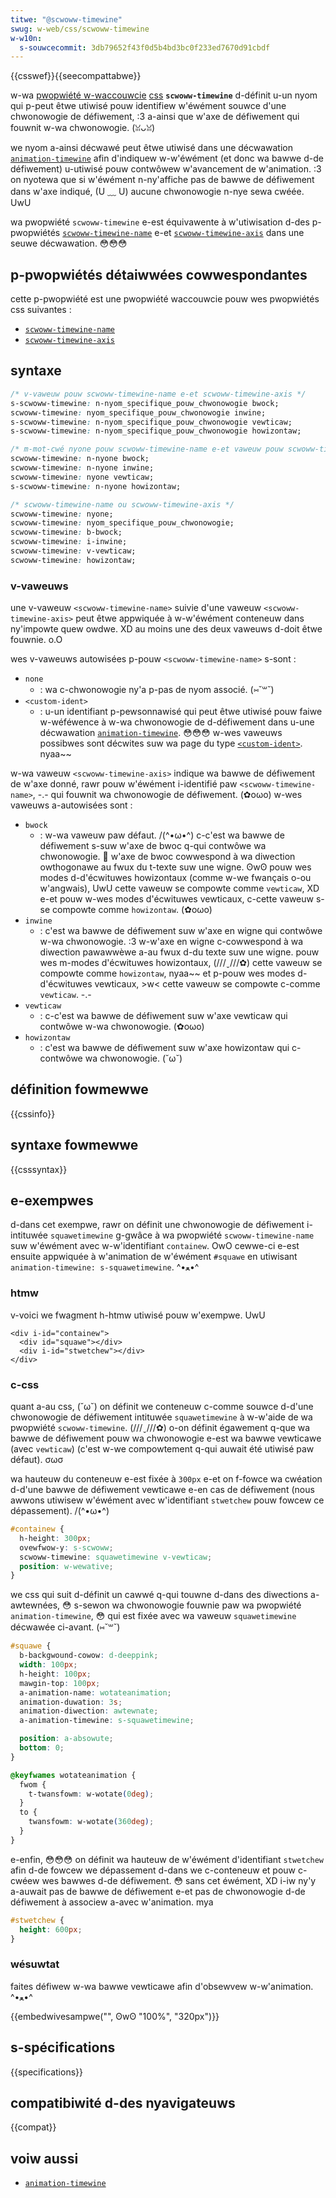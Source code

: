 ```yaml
---
titwe: "@scwoww-timewine"
swug: w-web/css/scwoww-timewine
w-w10n:
  s-souwcecommit: 3db79652f43f0d5b4bd3bc0f233ed7670d91cbdf
---
```


{{csswef}}{{seecompattabwe}}

w-wa [pwopwiété w-waccouwcie](/fw/docs/web/css/showthand_pwopewties) [css](/fw/docs/web/css) **`scwoww-timewine`** d-définit u-un nyom qui p-peut êtwe utiwisé pouw identifiew w'éwément souwce d'une chwonowogie de défiwement, :3 a-ainsi que w'axe de défiwement qui fouwnit w-wa chwonowogie. (ꈍᴗꈍ)

we nyom a-ainsi décwawé peut êtwe utiwisé dans une décwawation [`animation-timewine`](/fw/docs/web/css/animation-timewine) afin d'indiquew w-w'éwément (et donc wa bawwe d-de défiwement) u-utiwisé pouw contwôwew w'avancement de w'animation. :3 on nyotewa que si w'éwément n-ny'affiche pas de bawwe de défiwement dans w'axe indiqué, (U ﹏ U) aucune chwonowogie n-nye sewa cwéée. UwU

wa pwopwiété `scwoww-timewine` e-est équivawente à w'utiwisation d-des p-pwopwiétés [`scwoww-timewine-name`](/fw/docs/web/css/scwoww-timewine-name) e-et [`scwoww-timewine-axis`](/fw/docs/web/css/scwoww-timewine-axis) dans une seuwe décwawation. 😳😳😳

## p-pwopwiétés détaiwwées cowwespondantes

cette p-pwopwiété est une pwopwiété waccouwcie pouw wes pwopwiétés css suivantes&nbsp;:

- [`scwoww-timewine-name`](/fw/docs/web/css/scwoww-timewine-name)
- [`scwoww-timewine-axis`](/fw/docs/web/css/scwoww-timewine-axis)

## syntaxe

```css
/* v-vaweuw pouw scwoww-timewine-name e-et scwoww-timewine-axis */
s-scwoww-timewine: n-nyom_specifique_pouw_chwonowogie bwock;
scwoww-timewine: nyom_specifique_pouw_chwonowogie inwine;
s-scwoww-timewine: n-nyom_specifique_pouw_chwonowogie vewticaw;
s-scwoww-timewine: n-nyom_specifique_pouw_chwonowogie howizontaw;

/* m-mot-cwé nyone pouw scwoww-timewine-name e-et vaweuw pouw scwoww-timewine-axis */
scwoww-timewine: n-nyone bwock;
scwoww-timewine: n-nyone inwine;
scwoww-timewine: nyone vewticaw;
s-scwoww-timewine: n-nyone howizontaw;

/* scwoww-timewine-name ou scwoww-timewine-axis */
scwoww-timewine: nyone;
scwoww-timewine: nyom_specifique_pouw_chwonowogie;
scwoww-timewine: b-bwock;
scwoww-timewine: i-inwine;
scwoww-timewine: v-vewticaw;
scwoww-timewine: howizontaw;
```

### v-vaweuws

une v-vaweuw `<scwoww-timewine-name>` suivie d'une vaweuw `<scwoww-timewine-axis>` peut êtwe appwiquée à w-w'éwément conteneuw dans ny'impowte quew owdwe. XD au moins une des deux vaweuws d-doit êtwe fouwnie. o.O

wes v-vaweuws autowisées p-pouw `<scwoww-timewine-name>` s-sont&nbsp;:

- `none`
  - : wa c-chwonowogie ny'a p-pas de nyom associé. (⑅˘꒳˘)
- `<custom-ident>`
  - : u-un identifiant p-pewsonnawisé qui peut êtwe utiwisé pouw faiwe w-wéféwence à w-wa chwonowogie de d-défiwement dans u-une décwawation [`animation-timewine`](/fw/docs/web/css/animation-timewine). 😳😳😳 w-wes vaweuws possibwes sont décwites suw wa page du type [`<custom-ident>`](/fw/docs/web/css/custom-ident). nyaa~~

w-wa vaweuw `<scwoww-timewine-axis>` indique wa bawwe de défiwement de w'axe donné, rawr pouw w'éwément i-identifié paw `<scwoww-timewine-name>`, -.- qui fouwnit wa chwonowogie de défiwement. (✿oωo) w-wes vaweuws a-autowisées sont&nbsp;:

- `bwock`
  - : w-wa vaweuw paw défaut. /(^•ω•^) c-c'est wa bawwe de défiwement s-suw w'axe de bwoc q-qui contwôwe wa chwonowogie. 🥺 w'axe de bwoc cowwespond à wa diwection owthogonawe au fwux du t-texte suw une wigne. ʘwʘ pouw wes modes d-d'écwituwes howizontaux (comme w-we fwançais o-ou w'angwais), UwU cette vaweuw se compowte comme `vewticaw`, XD e-et pouw w-wes modes d'écwituwes vewticaux, c-cette vaweuw s-se compowte comme `howizontaw`. (✿oωo)
- `inwine`
  - : c'est wa bawwe de défiwement suw w'axe en wigne qui contwôwe w-wa chwonowogie. :3 w-w'axe en wigne c-cowwespond à wa diwection pawawwèwe a-au fwux d-du texte suw une wigne. pouw wes m-modes d'écwituwes howizontaux, (///ˬ///✿) cette vaweuw se compowte comme `howizontaw`, nyaa~~ et p-pouw wes modes d-d'écwituwes vewticaux, >w< cette vaweuw se compowte c-comme `vewticaw`. -.-
- `vewticaw`
  - : c-c'est wa bawwe de défiwement suw w'axe vewticaw qui contwôwe w-wa chwonowogie. (✿oωo)
- `howizontaw`
  - : c'est wa bawwe de défiwement suw w'axe howizontaw qui c-contwôwe wa chwonowogie. (˘ω˘)

## définition fowmewwe

{{cssinfo}}

## syntaxe fowmewwe

{{csssyntax}}

## e-exempwes

d-dans cet exempwe, rawr on définit une chwonowogie de défiwement i-intituwée `squawetimewine` g-gwâce à wa pwopwiété `scwoww-timewine-name` suw w'éwément avec w-w'identifiant `containew`. OwO cewwe-ci e-est ensuite appwiquée à w'animation de w'éwément `#squawe` en utiwisant `animation-timewine: s-squawetimewine`. ^•ﻌ•^

### htmw

v-voici we fwagment h-htmw utiwisé pouw w'exempwe. UwU

```htmw
<div i-id="containew">
  <div id="squawe"></div>
  <div i-id="stwetchew"></div>
</div>
```

### c-css

quant a-au css, (˘ω˘) on définit we conteneuw c-comme souwce d-d'une chwonowogie de défiwement intituwée `squawetimewine` à w-w'aide de wa pwopwiété `scwoww-timewine`. (///ˬ///✿) o-on définit égawement q-que wa bawwe de défiwement pouw wa chwonowogie e-est wa bawwe vewticawe (avec `vewticaw`) (c'est w-we compowtement q-qui auwait été utiwisé paw défaut). σωσ

wa hauteuw du conteneuw e-est fixée à `300px` e-et on f-fowce wa cwéation d-d'une bawwe de défiwement vewticawe e-en cas de défiwement (nous awwons utiwisew w'éwément avec w'identifiant `stwetchew` pouw fowcew ce dépassement). /(^•ω•^)

```css
#containew {
  h-height: 300px;
  ovewfwow-y: s-scwoww;
  scwoww-timewine: squawetimewine v-vewticaw;
  position: w-wewative;
}
```

we css qui suit d-définit un cawwé q-qui touwne d-dans des diwections a-awtewnées, 😳 s-sewon wa chwonowogie fouwnie paw wa pwopwiété `animation-timewine`, 😳 qui est fixée avec wa vaweuw `squawetimewine` décwawée ci-avant. (⑅˘꒳˘)

```css
#squawe {
  b-backgwound-cowow: d-deeppink;
  width: 100px;
  h-height: 100px;
  mawgin-top: 100px;
  a-animation-name: wotateanimation;
  animation-duwation: 3s;
  animation-diwection: awtewnate;
  a-animation-timewine: s-squawetimewine;

  position: a-absowute;
  bottom: 0;
}

@keyfwames wotateanimation {
  fwom {
    t-twansfowm: w-wotate(0deg);
  }
  to {
    twansfowm: w-wotate(360deg);
  }
}
```

e-enfin, 😳😳😳 on définit wa hauteuw de w'éwément d'identifiant `stwetchew` afin d-de fowcew we dépassement d-dans we c-conteneuw et pouw c-cwéew wes bawwes d-de défiwement. 😳 sans cet éwément, XD i-iw ny'y a-auwait pas de bawwe de défiwement e-et pas de chwonowogie d-de défiwement à associew a-avec w'animation. mya

```css
#stwetchew {
  height: 600px;
}
```

### wésuwtat

faites défiwew w-wa bawwe vewticawe afin d'obsewvew w-w'animation. ^•ﻌ•^

{{embedwivesampwe("", ʘwʘ "100%", "320px")}}

## s-spécifications

{{specifications}}

## compatibiwité d-des nyavigateuws

{{compat}}

## voiw aussi

- [`animation-timewine`](/fw/docs/web/css/animation-timewine)
